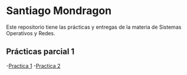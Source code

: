 # Santiago Mondragon

Este repositorio tiene las prácticas y entregas de la materia de Sistemas Operativos y
Redes.

## Prácticas parcial 1

-[Practica 1](./Practica1.md)
-[Practica 2](./Practica2.md)
